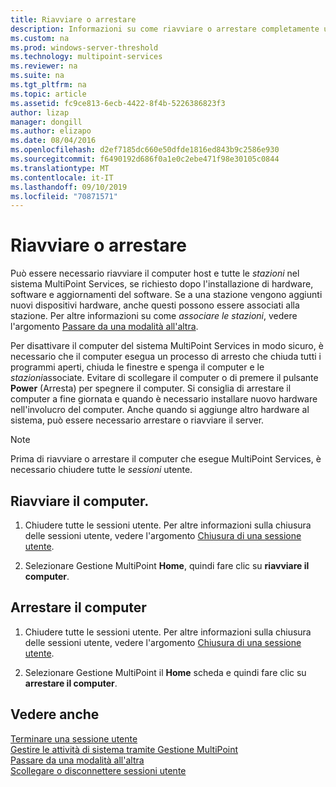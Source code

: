 ```yaml
---
title: Riavviare o arrestare
description: Informazioni su come riavviare o arrestare completamente un sistema in MultiPoint Services
ms.custom: na
ms.prod: windows-server-threshold
ms.technology: multipoint-services
ms.reviewer: na
ms.suite: na
ms.tgt_pltfrm: na
ms.topic: article
ms.assetid: fc9ce813-6ecb-4422-8f4b-5226386823f3
author: lizap
manager: dongill
ms.author: elizapo
ms.date: 08/04/2016
ms.openlocfilehash: d2ef7185dc660e50dfde1816ed843b9c2586e930
ms.sourcegitcommit: f6490192d686f0a1e0c2ebe471f98e30105c0844
ms.translationtype: MT
ms.contentlocale: it-IT
ms.lasthandoff: 09/10/2019
ms.locfileid: "70871571"
---
```

# <a name="restart-or-shut-down"></a>Riavviare o arrestare
Può essere necessario riavviare il computer host e tutte le *stazioni* nel sistema MultiPoint Services, se richiesto dopo l'installazione di hardware, software e aggiornamenti del software. Se a una stazione vengono aggiunti nuovi dispositivi hardware, anche questi possono essere associati alla stazione. Per altre informazioni su come *associare le stazioni*, vedere l'argomento [Passare da una modalità all'altra](Switch-Between-Modes.md).  
  
Per disattivare il computer del sistema MultiPoint Services in modo sicuro, è necessario che il computer esegua un processo di arresto che chiuda tutti i programmi aperti, chiuda le finestre e spenga il computer e le *stazioni*associate. Evitare di scollegare il computer o di premere il pulsante **Power** (Arresta) per spegnere il computer. Si consiglia di arrestare il computer a fine giornata e quando è necessario installare nuovo hardware nell'involucro del computer.  Anche quando si aggiunge altro hardware al sistema, può essere necessario arrestare o riavviare il server.  
  
> [!NOTE]  
> Prima di riavviare o arrestare il computer che esegue MultiPoint Services, è necessario chiudere tutte le *sessioni* utente.  
  
## <a name="restart-the-computer"></a>Riavviare il computer.  
  
1.  Chiudere tutte le sessioni utente. Per altre informazioni sulla chiusura delle sessioni utente, vedere l'argomento [Chiusura di una sessione utente](End-a-User-Session.md).  
  
2.  Selezionare Gestione MultiPoint **Home**, quindi fare clic su **riavviare il computer**.  
  
## <a name="shut-down-the-computer"></a>Arrestare il computer  
  
1.  Chiudere tutte le sessioni utente. Per altre informazioni sulla chiusura delle sessioni utente, vedere l'argomento [Chiusura di una sessione utente](End-a-User-Session.md).  
  
2.  Selezionare Gestione MultiPoint il **Home** scheda e quindi fare clic su **arrestare il computer**.  
  
## <a name="see-also"></a>Vedere anche  
[Terminare una sessione utente](End-a-User-Session.md)  
[Gestire le attività di sistema tramite Gestione MultiPoint](Manage-System-Tasks-Using-MultiPoint-Manager.md)  
[Passare da una modalità all'altra](Switch-Between-Modes.md)  
[Scollegare o disconnettere sessioni utente](Log-off-or-Disconnect-User-Sessions.md)